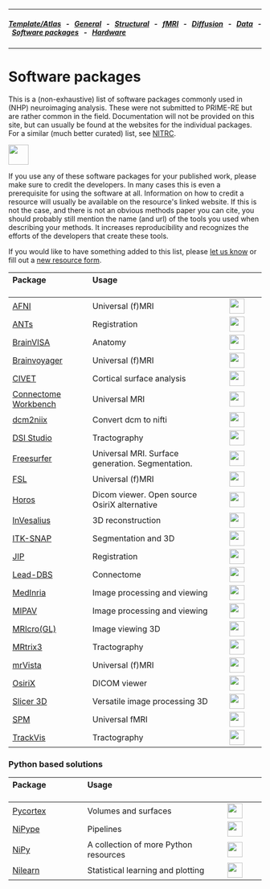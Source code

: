 
---

##### [Template/Atlas](templates_and_atlases.md) &nbsp;  - &nbsp;  [General](pipelines_general.md) &nbsp;  - &nbsp;  [Structural](pipelines_structural.md) &nbsp;  - &nbsp;  [fMRI](pipelines_fmri.md) &nbsp;  - &nbsp;  [Diffusion](pipelines_diffusion.md) &nbsp;  - &nbsp;  [Data](data_sharing.md) &nbsp;  - &nbsp; [Software packages](software_packages.md)  &nbsp;  - &nbsp; [Hardware](hardware.md)          
---    

# Software packages

This is a (non-exhaustive) list of software packages commonly used in (NHP) neuroimaging analysis. These were not submitted to PRIME-RE but are rather common in the field. Documentation will not be provided on this site, but can usually be found at the websites for the individual packages. For a similar (much better curated) list, see <a href="https://www.nitrc.org/" target="_blank">NITRC</a>.

[<img src="https://www.nitrc.org/themes/nitrc3.0/images/nitrc-logo.png" height="40">](https://www.nitrc.org/)      

If you use any of these software packages for your published work, please make sure to credit the developers. In many cases this is even a prerequisite for using the software at all. Information on how to credit a resource will usually be available on the resource's linked website. If this is not the case, and there is not an obvious methods paper you can cite, you should probably still mention the name (and url) of the tools you used when describing your methods. It increases reproducibility and recognizes the efforts of the developers that create these tools.     

If you would like to have something added to this list, please [let us know](https://github.com/PRIME-RE/prime-re.github.io/issues/new?assignees=&labels=Contact&template=contact.md&title=[Contact]:&nbsp;%3Ctopic%3E) or fill out a [new resource form](https://github.com/PRIME-RE/prime-re.github.io/issues/new?assignees=&labels=new-resource&template=new-resource.md&title=%3CResource+Name%3E).   

| **Package** &emsp; &emsp; &emsp; &emsp; &emsp; &emsp; &emsp; | **Usage** &emsp; &emsp; &emsp; &emsp; &emsp; &emsp; &emsp; &emsp; &emsp; &emsp; &emsp; &emsp; &emsp; &emsp; &emsp; &emsp; &emsp; &emsp; | &emsp; &emsp; &emsp; &emsp; &emsp; &emsp; &emsp; &emsp;  |  
| :-- | :-- | :-: |       
| [AFNI](https://afni.nimh.nih.gov/) | Universal (f)MRI | [<img src="https://afni.nimh.nih.gov/sites/default/files/default_images/afnilogo.png" height="30" />](https://afni.nimh.nih.gov/) |         
| [ANTs](http://stnava.github.io/ANTs/) | Registration | [<img src="https://camo.githubusercontent.com/d89ec9e8fec46adc32f363c57ff5708939da8d8d/687474703a2f2f692e696d6775722e636f6d2f6d4c5a373141692e706e67" height="30" />](http://stnava.github.io/ANTs/) |        
| [BrainVISA](http://brainvisa.info/web/index.html) | Anatomy | [<img src="http://brainvisa.info/web/_static/images/brainvisa.png" height="30" />](http://brainvisa.info/web/index.html) |           
| [Brainvoyager](https://www.brainvoyager.com/) | Universal (f)MRI | [<img src="https://www.brainvoyager.com/resources/Home/BrainVoyager-v21_Snapshot1_lores.png" height="30" />](https://www.brainvoyager.com/) |     
| [CIVET](http://www.bic.mni.mcgill.ca/ServicesSoftware/CIVET) | Cortical surface analysis | [<img src="https://mcin.ca/wp-content/uploads/2017/06/gray-left-overlay-medial-clear.png" height="30" />](http://www.bic.mni.mcgill.ca/ServicesSoftware/CIVET) |         
| [Connectome Workbench](https://www.humanconnectome.org/software/connectome-workbench) | Universal MRI  | [<img src="https://www.humanconnectome.org/themes/uar_washu/assets/images/logos/ccf-logo-mobile.png" height="30" />](https://www.humanconnectome.org/software/connectome-workbench) |         
| [dcm2niix](https://www.nitrc.org/plugins/mwiki/index.php/dcm2nii:MainPage) | Convert dcm to nifti | [<img src="https://www.mccauslandcenter.sc.edu/mricrogl/sites/sc.edu.mricrogl/files/mni320_0.png" height="30" />](https://www.nitrc.org/plugins/mwiki/index.php/dcm2nii:MainPage) |         
| [DSI Studio](http://dsi-studio.labsolver.org/) | Tractography | [<img src="http://dsi-studio.labsolver.org/_/rsrc/1468760876817/config/customLogo.gif?revision=17" height="30" />](http://dsi-studio.labsolver.org/) |         
| [Freesurfer](https://surfer.nmr.mgh.harvard.edu/) | Universal MRI. Surface generation. Segmentation. | [<img src="https://surfer.nmr.mgh.harvard.edu/fscortex.png" height="30" />](https://surfer.nmr.mgh.harvard.edu/) |         
| [FSL](https://fsl.fmrib.ox.ac.uk/fsl/fslwiki) | Universal (f)MRI | [<img src="https://fsl.fmrib.ox.ac.uk/fsl/wiki_static/fsl/img/fsl-logo-x2.png" height="30" />](https://fsl.fmrib.ox.ac.uk/fsl/fslwiki) |   
| [Horos](https://horosproject.org/) | Dicom viewer. Open source OsiriX alternative | [<img src="https://horosproject.org/wp-content/uploads/2018/02/horos-blue-circle.png" height="30" />](https://horosproject.org/) |              
| [InVesalius](https://invesalius.github.io/) | 3D reconstruction | [<img src="https://d2.alternativeto.net/dist/icons/invesalius-3_88840.png?width=200&height=200&mode=crop&upscale=false" height="30" />](https://invesalius.github.io/) |                   
| [ITK-SNAP](http://www.itksnap.org/pmwiki/pmwiki.php) | Segmentation and 3D | [<img src="http://www.itksnap.org/Artwork/snaplogo3.png" height="30" />](http://www.itksnap.org/pmwiki/pmwiki.php) |         
| [JIP](http://www.nmr.mgh.harvard.edu/~jbm/jip/jip-align/) | Registration | [<img src="http://www.nmr.mgh.harvard.edu/~jbm/jip/_Media/align_med.jpeg" height="30" />](http://www.nmr.mgh.harvard.edu/~jbm/jip/jip-align/) |               
| [Lead-DBS](https://www.lead-dbs.org/) | Connectome | [<img src="https://www.lead-dbs.org/wp-content/uploads/logo_icon.png" height="30" />](https://www.lead-dbs.org/) |         
| [MedInria](https://med.inria.fr/) | Image processing and viewing | [<img src="https://avatars2.githubusercontent.com/u/2675371?s=200&v=4" height="30" />](https://med.inria.fr/) |          
| [MIPAV](https://mipav.cit.nih.gov/) | Image processing and viewing | [<img src="https://mipav.cit.nih.gov/about.asp_files/splash.gif" height="30" />](https://mipav.cit.nih.gov/) |         
| [MRIcro(GL)](https://www.mccauslandcenter.sc.edu/crnl/mricro) | Image viewing 3D | [<img src="https://www.mccauslandcenter.sc.edu/mricrogl/sites/sc.edu.mricrogl/files/mni320_0.png" height="30" />](https://www.mccauslandcenter.sc.edu/crnl/mricro) |  
| [MRtrix3](https://mrtrix.org/) | Tractography | [<img src="https://www.mrtrix.org/images/frontpage/tractography.jpg" height="30" />](https://mrtrix.org/) |                 
| [mrVista](https://web.stanford.edu/group/vista/cgi-bin/wiki/index.php/MrVista) | Universal (f)MRI | [<img src="https://vistalab.stanford.edu/wp-content/uploads/2013/01/mrMesh.png" height="30" />](https://web.stanford.edu/group/vista/cgi-bin/wiki/index.php/MrVista) |           
| [OsiriX](https://www.osirix-viewer.com/) | DICOM viewer | [<img src="https://web.stanford.edu/group/vista/wikiupload/d/dd/MeshVisualize.jpg" height="30" />](https://www.osirix-viewer.com/) |         
| [Slicer 3D](https://www.slicer.org/) | Versatile image processing 3D | [<img src="https://www.slicer.org/img/3DSlicerLogo-H-Color-218x144.png" height="30" />](https://www.slicer.org/) |         
| [SPM](https://www.fil.ion.ucl.ac.uk/spm/) | Universal fMRI | [<img src="https://www.fil.ion.ucl.ac.uk/spm/images/spm.svg" height="30" />](https://www.fil.ion.ucl.ac.uk/spm/) |         
| [TrackVis](http://trackvis.org/) | Tractography | [<img src="http://trackvis.org/images/trackvis_prospective.png" height="30" />](http://trackvis.org/) |       

### Python based solutions

| **Package** &emsp; &emsp; &emsp; &emsp; &emsp; &emsp; &emsp; | **Usage** &emsp; &emsp; &emsp; &emsp; &emsp; &emsp; &emsp; &emsp; &emsp; &emsp; &emsp; &emsp; &emsp; &emsp; &emsp; &emsp; &emsp; &emsp; | &emsp; &emsp; &emsp; &emsp; &emsp; &emsp; &emsp; &emsp;  |  
| :-- | :-- | :-: |      
| [Pycortex](https://github.com/gallantlab/pycortex) | Volumes and surfaces | [<img src="https://gallantlab.github.io/pycortex/_images/3dhead.png" height="30" />](https://github.com/gallantlab/pycortex) |         
| [NiPype](https://nipype.readthedocs.io/en/latest/) | Pipelines | [<img src="https://nipype.readthedocs.io/en/latest/_static/nipype-banner-bg.png" height="30" />](https://nipype.readthedocs.io/en/latest/) |         
| [NiPy](https://nipy.org/) | A collection of more Python resources | [<img src="https://nipy.org/img/nipy.svg" height="30" />](https://nipy.org/) |         
| [Nilearn](https://nilearn.github.io/) | Statistical learning and plotting | [<img src="https://nilearn.github.io/_static/nilearn-logo.png" height="30" />](https://nilearn.github.io/) | 
